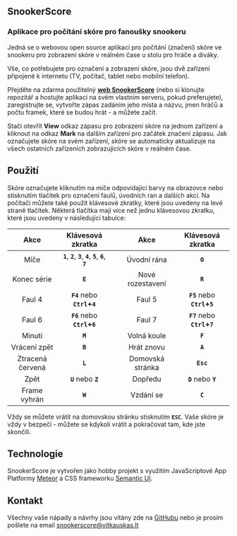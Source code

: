 ## SnookerScore

### Aplikace pro počítání skóre pro fanoušky snookeru

Jedná se o webovou open source aplikaci pro počítání (značení) skóre ve snookeru pro zobrazení skóre v reálném čase u stolu pro hráče a diváky.

Vše, co potřebujete pro označení a zobrazení skóre, jsou dvě zařízení připojené k internetu (TV, počítač, tablet nebo mobilní telefon).

Přejděte na zdarma použitelný **[web SnookerScore](http://snookerscore.club)** (nebo si klonujte repozitář a hostujte aplikaci na svém vlastním serveru, pokud preferujete), zaregistrujte se, vytvořte zápas zadáním jeho místa a názvu, jmen hráčů a počtu framek, které se budou hrát - a můžete začít.

Stačí otevřít **View** odkaz zápasu pro zobrazení skóre na jednom zařízení a kliknout na odkaz **Mark** na dalším zařízení pro začátek značení zápasu. Jak označujete skóre na svém zařízení, skóre se automaticky aktualizuje na všech ostatních zařízeních zobrazujících skóre v reálném čase.

## Použití

Skóre označujete kliknutím na míče odpovídající barvy na obrazovce nebo stisknutím tlačítek pro označení faulů, úvodních ran a dalších akcí. Na počítači můžete také použít klávesové zkratky, které jsou uvedeny na levé straně tlačítek. Některá tlačítka mají více než jednu klávesovou zkratku, které jsou uvedeny v následující tabulce:

Akce | Klávesová zkratka | | Akce | Klávesová zkratka
:----: | :---------------: |---| :----: | :---------------:
Míče | **`1`**, **`2`**, **`3`**, **`4`**, **`5`**, **`6`**, **`7`** || Úvodní rána | **`O`**
Konec série | **`E`** | | Nové rozestavení | **`R`**
Faul 4 | **`F4`** nebo **`Ctrl`+`4`** | | Faul 5 | **`F5`** nebo **`Ctrl`+`5`**
Faul 6 | **`F6`** nebo **`Ctrl`+`6`** | | Faul 7 | **`F7`** nebo **`Ctrl`+`7`**
Minutí | **`M`** | | Volná koule | **`F`**
Vrácení zpět | **`B`** | | Hrát znovu | **`A`**
Ztracená červená | **`L`** | | Domovská stránka | **`Esc`**
Zpět | **`U`** nebo **`Z`** | | Dopředu | **`D`** nebo **`Y`**
Frame vyhrán | **`W`** | | Vzdání se | **`C`**

Vždy se můžete vrátit na domovskou stránku stisknutím **`ESC`**. Vaše skóre je vždy v bezpečí - můžete se kdykoli vrátit a pokračovat tam, kde jste skončili.

## Technologie

SnookerScore je vytvořen jako hobby projekt s využitím JavaScriptové App Platformy [Meteor](https://www.meteor.com) a CSS frameworku [Semantic UI](http://semantic-ui.com).

## Kontakt

Všechny vaše nápady a návrhy jsou vítány zde na [GitHubu](https://github.com/avitkauskas/snookerscore) nebo je prosím pošlete na email snookerscore@vitkauskas.lt


